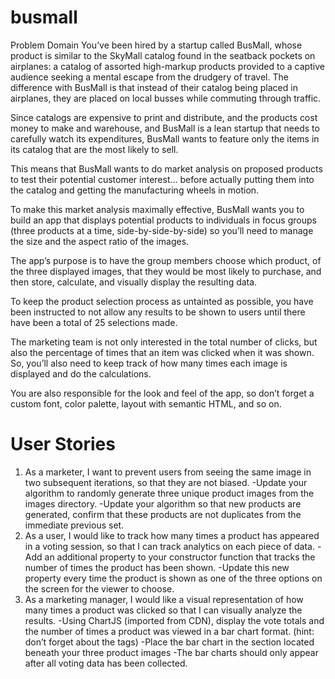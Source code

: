 # busmall
Problem Domain
You’ve been hired by a startup called BusMall, whose product is similar to the SkyMall catalog found in the seatback pockets on airplanes: a catalog of assorted high-markup products provided to a captive audience seeking a mental escape from the drudgery of travel. The difference with BusMall is that instead of their catalog being placed in airplanes, they are placed on local busses while commuting through traffic.

Since catalogs are expensive to print and distribute, and the products cost money to make and warehouse, and BusMall is a lean startup that needs to carefully watch its expenditures, BusMall wants to feature only the items in its catalog that are the most likely to sell.

This means that BusMall wants to do market analysis on proposed products to test their potential customer interest… before actually putting them into the catalog and getting the manufacturing wheels in motion.

To make this market analysis maximally effective, BusMall wants you to build an app that displays potential products to individuals in focus groups (three products at a time, side-by-side-by-side) so you’ll need to manage the size and the aspect ratio of the images.

The app’s purpose is to have the group members choose which product, of the three displayed images, that they would be most likely to purchase, and then store, calculate, and visually display the resulting data.

To keep the product selection process as untainted as possible, you have been instructed to not allow any results to be shown to users until there have been a total of 25 selections made.

The marketing team is not only interested in the total number of clicks, but also the percentage of times that an item was clicked when it was shown. So, you’ll also need to keep track of how many times each image is displayed and do the calculations.

You are also responsible for the look and feel of the app, so don’t forget a custom font, color palette, layout with semantic HTML, and so on.

# User Stories
1. As a marketer, I want to prevent users from seeing the same image in two subsequent iterations, so that they are not biased.
  -Update your algorithm to randomly generate three unique product images from the images directory.
  -Update your algorithm so that new products are generated, confirm that these products are not duplicates from the immediate previous set.
2. As a user, I would like to track how many times a product has appeared in a voting session, so that I can track analytics on each piece of data.
  -Add an additional property to your constructor function that tracks the number of times the product has been shown.
  -Update this new property every time the product is shown as one of the three options on the screen for the viewer to choose.
3. As a marketing manager, I would like a visual representation of how many times a product was clicked so that I can visually analyze the results.
  -Using ChartJS (imported from CDN), display the vote totals and the number of times a product was viewed in a bar chart format. (hint: don’t forget about the <canvas> tags)
  -Place the bar chart in the section located beneath your three product images
  -The bar charts should only appear after all voting data has been collected.
